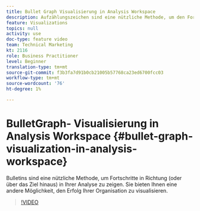 ```yaml
---
title: Bullet Graph Visualisierung in Analysis Workspace
description: Aufzählungszeichen sind eine nützliche Methode, um den Fortschritt in Richtung (oder darüber hinaus) eines Ziels in Ihrer Analyse zu zeigen. Sie bieten Ihnen eine andere Möglichkeit, den Erfolg Ihrer Organisation zu visualisieren.
feature: Visualizations
topics: null
activity: use
doc-type: feature video
team: Technical Marketing
kt: 2116
role: Business Practitioner
level: Beginner
translation-type: tm+mt
source-git-commit: f3b3fa7d91b0cb21005b57768ca23ed6700fcc03
workflow-type: tm+mt
source-wordcount: '76'
ht-degree: 1%

---
```



#  BulletGraph-  Visualisierung in Analysis Workspace  {#bullet-graph-visualization-in-analysis-workspace}

 Bulletins sind eine nützliche Methode, um Fortschritte in Richtung (oder über das Ziel hinaus) in Ihrer Analyse zu zeigen. Sie bieten Ihnen eine andere Möglichkeit, den Erfolg Ihrer Organisation zu visualisieren.

>[!VIDEO](https://video.tv.adobe.com/v/23989/?quality=12)

